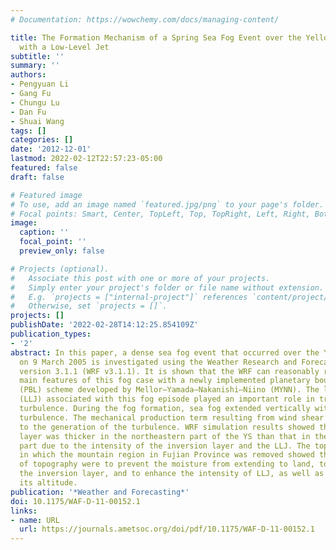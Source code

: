 ```yaml
---
# Documentation: https://wowchemy.com/docs/managing-content/

title: The Formation Mechanism of a Spring Sea Fog Event over the Yellow Sea Associated
  with a Low-Level Jet
subtitle: ''
summary: ''
authors:
- Pengyuan Li
- Gang Fu
- Chungu Lu
- Dan Fu
- Shuai Wang
tags: []
categories: []
date: '2012-12-01'
lastmod: 2022-02-12T22:57:23-05:00
featured: false
draft: false

# Featured image
# To use, add an image named `featured.jpg/png` to your page's folder.
# Focal points: Smart, Center, TopLeft, Top, TopRight, Left, Right, BottomLeft, Bottom, BottomRight.
image:
  caption: ''
  focal_point: ''
  preview_only: false

# Projects (optional).
#   Associate this post with one or more of your projects.
#   Simply enter your project's folder or file name without extension.
#   E.g. `projects = ["internal-project"]` references `content/project/deep-learning/index.md`.
#   Otherwise, set `projects = []`.
projects: []
publishDate: '2022-02-28T14:12:25.854109Z'
publication_types:
- '2'
abstract: In this paper, a dense sea fog event that occurred over the Yellow Sea (YS)
  on 9 March 2005 is investigated using the Weather Research and Forecasting Model
  version 3.1.1 (WRF v3.1.1). It is shown that the WRF can reasonably reproduce the
  main features of this fog case with a newly implemented planetary boundary layer
  (PBL) scheme developed by Mellor–Yamada–Nakanishi–Niino (MYNN). The low-level jet
  (LLJ) associated with this fog episode played an important role in triggering the
  turbulence. During the fog formation, sea fog extended vertically with the aid of
  turbulence. The mechanical production term resulting from wind shear contributed
  to the generation of the turbulence. WRF simulation results showed that the fog
  layer was thicker in the northeastern part of the YS than that in the southwestern
  part due to the intensity of the inversion layer and the LLJ. The topography test
  in which the mountain region in Fujian Province was removed showed that the roles
  of topography were to prevent the moisture from extending to land, to intensify
  the inversion layer, and to enhance the intensity of LLJ, as well as to elevate
  its altitude.
publication: '*Weather and Forecasting*'
doi: 10.1175/WAF-D-11-00152.1
links:
- name: URL
  url: https://journals.ametsoc.org/doi/pdf/10.1175/WAF-D-11-00152.1
---
```

